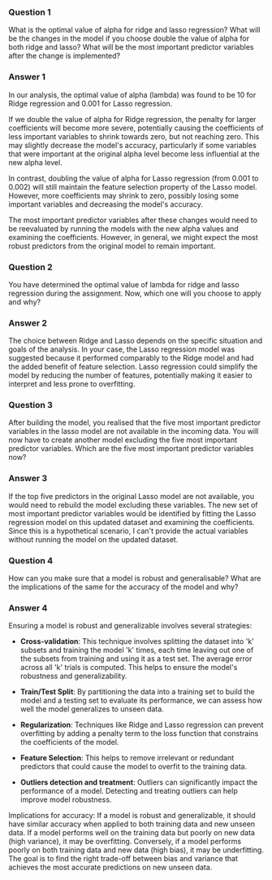 ### Question 1

What is the optimal value of alpha for ridge and lasso regression? What will be the changes in the model
if you choose double the value of alpha for both ridge and lasso? What will be the most important predictor variables
after the change is implemented?

### Answer 1

In our analysis, the optimal value of alpha (lambda) was found to be 10 for Ridge regression and 0.001 for Lasso
regression.

If we double the value of alpha for Ridge regression, the penalty for larger coefficients will become more severe,
potentially causing the coefficients of less important variables to shrink towards zero, but not reaching zero. This may
slightly decrease the model's accuracy, particularly if some variables that were important at the original alpha level
become less influential at the new alpha level.

In contrast, doubling the value of alpha for Lasso regression (from 0.001 to 0.002) will still maintain the feature
selection property of the Lasso model. However, more coefficients may shrink to zero, possibly losing some important
variables and decreasing the model's accuracy.

The most important predictor variables after these changes would need to be reevaluated by running the models with the
new alpha values and examining the coefficients. However, in general, we might expect the most robust predictors from
the original model to remain important.

### Question 2

You have determined the optimal value of lambda for ridge and lasso regression during the assignment. Now, which one
will you choose to apply and why?

### Answer 2

The choice between Ridge and Lasso depends on the specific situation and goals of the analysis. In your case, the Lasso
regression model was suggested because it performed comparably to the Ridge model and had the added benefit of feature
selection. Lasso regression could simplify the model by reducing the number of features, potentially making it easier to
interpret and less prone to overfitting.

### Question 3

After building the model, you realised that the five most important predictor variables in the lasso model are not
available in the incoming data. You will now have to create another model excluding the five most important predictor
variables. Which are the five most important predictor variables now?

### Answer 3

If the top five predictors in the original Lasso model are not available, you would need to rebuild the model excluding
these variables. The new set of most important predictor variables would be identified by fitting the Lasso regression
model on this updated dataset and examining the coefficients. Since this is a hypothetical scenario, I can't provide the
actual variables without running the model on the updated dataset.

### Question 4

How can you make sure that a model is robust and generalisable? What are the implications of the same for the accuracy
of the model and why?

### Answer 4

Ensuring a model is robust and generalizable involves several strategies:

- **Cross-validation**: This technique involves splitting the dataset into 'k' subsets and training the model 'k' times,
  each time leaving out one of the subsets from training and using it as a test set. The average error across all 'k'
  trials is computed. This helps to ensure the model's robustness and generalizability.

- **Train/Test Split**: By partitioning the data into a training set to build the model and a testing set to evaluate
  its performance, we can assess how well the model generalizes to unseen data.

- **Regularization**: Techniques like Ridge and Lasso regression can prevent overfitting by adding a penalty term to the
  loss function that constrains the coefficients of the model.

- **Feature Selection**: This helps to remove irrelevant or redundant predictors that could cause the model to overfit
  to the training data.

- **Outliers detection and treatment**: Outliers can significantly impact the performance of a model. Detecting and
  treating outliers can help improve model robustness.

Implications for accuracy: If a model is robust and generalizable, it should have similar accuracy when applied to both
training data and new unseen data. If a model performs well on the training data but poorly on new data (high variance),
it may be overfitting. Conversely, if a model performs poorly on both training data and new data (high bias), it may be
underfitting. The goal is to find the right trade-off between bias and variance that achieves the most accurate
predictions on new unseen data.